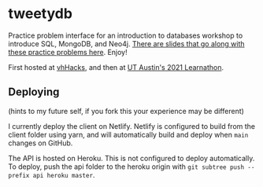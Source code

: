 # tweetydb

Practice problem interface for an introduction to databases workshop to introduce SQL, MongoDB, and Neo4j. [There are slides that go along with these practice problems here](https://docs.google.com/presentation/d/1BPelR_2577N5HI4iyiMs2HVIPWZiL0JsE9V-2UAHLIY/edit?usp=sharing). Enjoy!

First hosted at [vhHacks](https://vhhacks.ca/), and then at [UT Austin's 2021 Learnathon](https://freetailhackers.com/learnathon/).

## Deploying 

(hints to my future self, if you fork this your experience may be different)

I currently deploy the client on Netlify. Netlify is configured to build from the client folder using yarn, and will automatically build and deploy when `main` changes on GitHub.

The API is hosted on Heroku. This is not configured to deploy automatically. To deploy, push the api folder to the heroku origin with `git subtree push --prefix api heroku master`.
